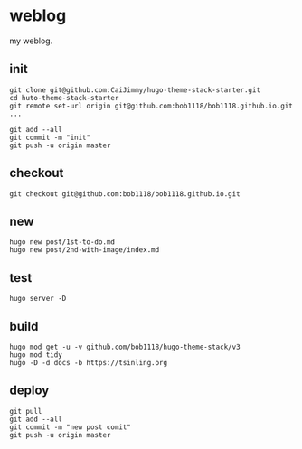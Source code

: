 # weblog

my weblog.

## init

```shell
git clone git@github.com:CaiJimmy/hugo-theme-stack-starter.git
cd huto-theme-stack-starter
git remote set-url origin git@github.com:bob1118/bob1118.github.io.git
...

git add --all
git commit -m "init"
git push -u origin master
```

## checkout

```shell
git checkout git@github.com:bob1118/bob1118.github.io.git

```

## new

```shell
hugo new post/1st-to-do.md
hugo new post/2nd-with-image/index.md
```

## test

```shell
hugo server -D
```

## build

```shell
hugo mod get -u -v github.com/bob1118/hugo-theme-stack/v3
hugo mod tidy
hugo -D -d docs -b https://tsinling.org
```

## deploy

```shell
git pull
git add --all
git commit -m "new post comit"
git push -u origin master
```
